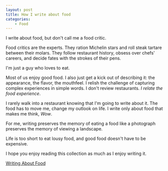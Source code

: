 ```yaml
---
layout: post
title: How I write about food 
categories:
    - Food
---
```


I write about food, but don't call me a food critic.

Food critics are the experts. They ration Michelin stars and roll steak tartare between their molars. They follow restaurant history, obsess over chefs' careers, and decide fates with the strokes of their pens.

I'm just a guy who loves to eat.

Most of us enjoy good food. I also just get a kick out of describing it: the appearance, the flavor, the mouthfeel. I relish the challenge of capturing complex experiences in simple words. I don't review restaurants. _I relate the food experience_.

I rarely walk into a restaurant knowing that I'm going to write about it. The food has to move me, change my outlook on life. I write only about food that makes me think, _Wow_.

For me, writing preserves the memory of eating a food like a photograph preserves the memory of viewing a landscape.

Life is too short to eat lousy food, and good food doesn't have to be expensive.

I hope you enjoy reading this collection as much as I enjoy writing it. 

[Writing About Food](/categories/food/)
